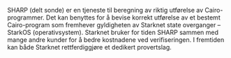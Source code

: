 SHARP (delt sonde) er en tjeneste til beregning av riktig utførelse av Cairo-programmer. Det kan benyttes for å bevise korrekt utførelse av et bestemt Cairo-program som fremhever gyldigheten av Starknet state overganger – StarkOS (operativsystem). Starknet bruker for tiden SHARP sammen med mange andre kunder for å bedre kostnadene ved verifiseringen. I fremtiden kan både Starknet rettferdiggjøre et dedikert provertslag.